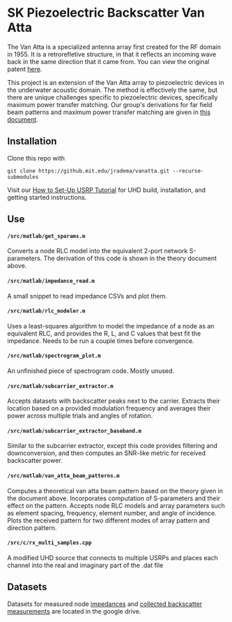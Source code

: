 # SK Piezoelectric Backscatter Van Atta

The Van Atta is a specialized antenna array first created for the RF domain in 1955. It is a retrorefletive structure, in that it reflects an incoming wave back in the same direction that it came from. You can view the original patent [here](https://patents.google.com/patent/US2908002A/en).

This project is an extension of the Van Atta array to piezoelectric devices in the underwater acoustic domain. The method is effectively the same, but there are unique challenges specific to piezoelectric devices, specifically maximum power transfer matching. Our group's derivations for far field beam patterns and maximum power transfer matching are given in [this document](https://drive.google.com/file/d/1DULdc8UHSOuENSTepJ27DRMAoALPb1Ii/view?usp=sharing).

## Installation

Clone this repo with 

`git clone https://github.mit.edu/jradema/vanatta.git --recurse-submodules`

Visit our [How to Set-Up USRP Tutorial](https://docs.google.com/document/d/1ePhpxb1y15XBV4cvTJPKnmYtWSkvokSHL-_EcKC4X9U/edit) for UHD build, installation, and getting started instructions. 

## Use

#### `/src/matlab/get_sparams.m`

Converts a node RLC model into the equivalent 2-port network S-parameters. The derivation of this code is shown in the theory document above. 

#### `/src/matlab/impedance_read.m`

A small snippet to read impedance CSVs and plot them. 

#### `/src/matlab/rlc_modeler.m`

Uses a least-squares algorithm to model the impedance of a node as an equivalent RLC, and provides the R, L, and C values that best fit the impedance. Needs to be run a couple times before convergence.

#### `/src/matlab/spectrogram_plot.m`

An unfinished piece of spectrogram code. Mostly unused.

#### `/src/matlab/subcarrier_extractor.m`

Accepts datasets with backscatter peaks next to the carrier. Extracts their location based on a provided modulation frequency and averages their power across multiple trials and angles of rotation.

#### `/src/matlab/subcarrier_extractor_baseband.m`

Similar to the subcarrier extractor, except this code provides filtering and downconversion, and then computes an SNR-like metric for received backscatter power. 

#### `/src/matlab/van_atta_beam_patterns.m`

Computes a theoretical van atta beam pattern based on the theory given in the document above. Incorporates computation of S-parameters and their effect on the pattern. Accepts node RLC models and array parameters such as element spacing, frequency, element number, and angle of incidence. Plots the received pattern for two different modes of array pattern and direction pattern. 

#### `/src/c/rx_multi_samples.cpp`

A modified UHD source that connects to multiple USRPs and places each channel into the real and imaginary part of the .dat file

## Datasets

Datasets for measured node [impedances](https://drive.google.com/drive/u/1/folders/1Lwp_WQQzYhoznev65niFUcd4ucXDke_k) and [collected backscatter measurements](https://drive.google.com/drive/u/1/folders/1og-sW82Xx33VXqlI1ZAbbL-HCPHXB5KW) are located in the google drive. 